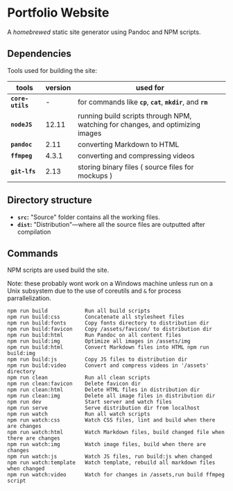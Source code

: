 # Portfolio Website
A _homebrewed_ static site generator using Pandoc and NPM scripts.

## Dependencies
Tools used for building the site:

| tools            | version | used for                                                                       |
| ---              | ---     | --                                                                             |
| **`core-utils`** |  -      | for commands like **`cp`**, **`cat`**, **`mkdir`**, and **`rm`**               |
| **`nodeJS`**     | 12.11   | running build scripts through NPM, watching for changes, and optimizing images |
| **`pandoc`**     | 2.11    | converting Markdown to HTML                                                    |
| **`ffmpeg`**     | 4.3.1   | converting and compressing videos                                              |
| **`git-lfs`**    | 2.13    | storing binary files ( source files for mockups )                              |

## Directory structure
- **`src`:**  "Source" folder contains all the working files.
- **`dist`:** "Distribution"—where all the source files are outputted after compilation

## Commands
NPM scripts are used build the site. 

Note: these probably wont work on a Windows machine unless run on a Unix subsystem due to the use of coreutils and `&` for process parrallelization.
```
npm run build            Run all build scripts
npm run build:css        Concatenate all stylesheet files
npm run build:fonts      Copy fonts directory to distribution dir
npm run build:favicon    Copy /assets/favicon/ to distribution dir
npm run build:html       Run Pandoc on all content files
npm run build:img        Optimize all images in /assets/img
npm run build:html       Convert Markdown files into HTML npm run build:img
npm run build:js         Copy JS files to distribution dir
npm run build:video      Convert and compress videos in '/assets' directory 
npm run clean            Run all clean scripts
npm run clean:favicon    Delete favicon dir
npm run clean:html       Delete HTML files in distribution dir
npm run clean:img        Delete all image files in distribution dir
npm run dev              Start server and watch files
npm run serve            Serve distribution dir from localhost
npm run watch            Run all watch scripts
npm run watch:css        Watch CSS files, lint and build when there are changes
npm run watch:html       Watch Markdown files, build changed file when there are changes
npm run watch:img        Watch image files, build when there are changes
npm run watch:js         Watch JS files, run build:js when changed
npm run watch:template   Watch template, rebuild all markdown files when changed
npm run watch:video      Watch for changes in /assets,run build ffmpeg script
```
